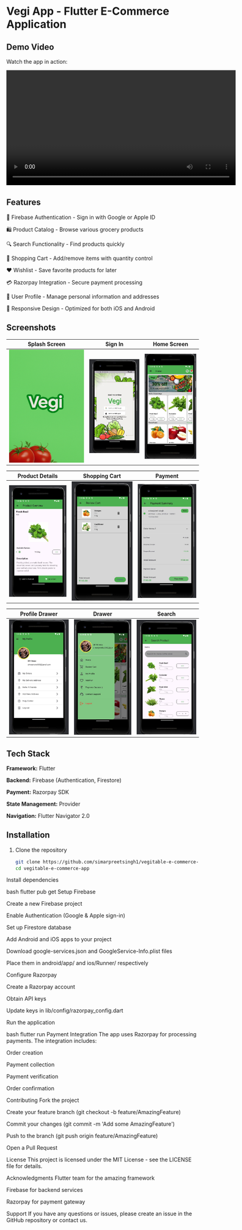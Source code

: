# Vegi App - Flutter E-Commerce Application

## Demo Video
Watch the app in action:

<video src="assets/demo.mp4" controls width="600"></video>


## Features
🔐 Firebase Authentication - Sign in with Google or Apple ID

🛍️ Product Catalog - Browse various grocery products

🔍 Search Functionality - Find products quickly

🛒 Shopping Cart - Add/remove items with quantity control

❤️ Wishlist - Save favorite products for later

💳 Razorpay Integration - Secure payment processing

👤 User Profile - Manage personal information and addresses

📱 Responsive Design - Optimized for both iOS and Android

## Screenshots
| Splash Screen | Sign In                                     | Home Screen                                   |
|--|---------------------------------------------|-----------------------------------------------|
|  ![Splash Screen](./assets/splash.png) | ![Sign In](./assets/screenshots/signin.JPG) | ![Home Screen](./assets/screenshots/home.JPG) |

| Product Details                                              | Shopping Cart                                         | Payment                                      |
|--------------------------------------------------------------|-------------------------------------------------------|----------------------------------------------|
| ![Product Details](./assets/screenshots/productoverview.JPG) | ![Shopping Cart](./assets/screenshots/reviewcart.JPG) | ![Payment](./assets/screenshots/payment.JPG) |

| Profile Drawer                                      | Drawer                   | Search                                     |
|-----------------------------------------------------|--------------------------|--------------------------------------------|
| ![Profile Drawer](./assets/screenshots/profile.JPG) | ![Drawer](./assets/screenshots/drawer.JPG) | ![Search](./assets/screenshots/search.JPG) 
## Tech Stack

**Framework:** Flutter

**Backend:** Firebase (Authentication, Firestore)

**Payment:** Razorpay SDK

**State Management:** Provider

**Navigation:** Flutter Navigator 2.0

## Installation
1. Clone the repository
   ```bash
   git clone https://github.com/simarpreetsingh1/vegitable-e-commerce-app.git
   cd vegitable-e-commerce-app
Install dependencies

bash
flutter pub get
Setup Firebase

Create a new Firebase project

Enable Authentication (Google & Apple sign-in)

Set up Firestore database

Add Android and iOS apps to your project

Download google-services.json and GoogleService-Info.plist files

Place them in android/app/ and ios/Runner/ respectively

Configure Razorpay

Create a Razorpay account

Obtain API keys

Update keys in lib/config/razorpay_config.dart

Run the application

bash
flutter run
Payment Integration
The app uses Razorpay for processing payments. The integration includes:

Order creation

Payment collection

Payment verification

Order confirmation

Contributing
Fork the project

Create your feature branch (git checkout -b feature/AmazingFeature)

Commit your changes (git commit -m 'Add some AmazingFeature')

Push to the branch (git push origin feature/AmazingFeature)

Open a Pull Request

License
This project is licensed under the MIT License - see the LICENSE file for details.

Acknowledgments
Flutter team for the amazing framework

Firebase for backend services

Razorpay for payment gateway

Support
If you have any questions or issues, please create an issue in the GitHub repository or contact us.